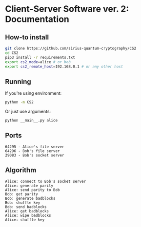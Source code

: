 # Client-Server Software ver. 2: Documentation

## How-to install
```bash
git clone https://github.com/sirius-quantum-cryptography/CS2
cd CS2
pip3 install -r requirements.txt
export cs2_mode=alice # or bob
export cs2_remote_host=192.168.0.1 # or any other host
```

## Running

If you're using environment:
```bash
python -m CS2
```

Or just use arguments:

```bash
python __main__.py alice
```

## Ports
```
64295 - Alice's file server
64296 - Bob's file server
29083 - Bob's socket server
```

## Algorithm
```
Alice: connect to Bob's socket server
Alice: generate parity
Alice: send parity to Bob
Bob: get parity
Bob: generate badblocks
Bob: shuffle key
Bob: send badblocks
Alice: get badblocks
Alice: wipe badblocks
Alice: shuffle key
```
